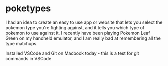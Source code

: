 # poketypes

I had an idea to create an easy to use app or website that lets you select the pokemon type you're fighting against, and it tells you which type of pokemon to use against it. I recently have been playing Pokemon Leaf Green on my handheld emulator, and I am really bad at remembering all the type matchups.

Installed VSCode and Git on Macbook today - this is a test for git commands in VSCode


